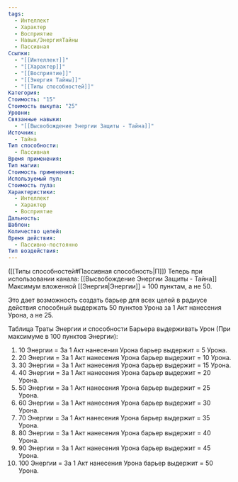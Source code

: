```yaml
---
tags:
  - Интеллект
  - Характер
  - Восприятие
  - Навык/ЭнергияТайны
  - Пассивная
Ссылки:
  - "[[Интеллект]]"
  - "[[Характер]]"
  - "[[Восприятие]]"
  - "[[Энергия Тайны]]"
  - "[[Типы способностей]]"
Категория: 
Стоимость: "15"
Стоимость выкупа: "25"
Уровни: 
Связанные навыки:
  - "[[Высвобождение Энергии Защиты - Тайна]]"
Источник:
  - Тайна
Тип способности:
  - Пассивная
Время применения: 
Тип магии: 
Стоимость применения: 
Используемый пул: 
Стоимость пула: 
Характеристики:
  - Интеллект
  - Характер
  - Восприятие
Дальность: 
Шаблон: 
Количество целей: 
Время действия:
  - Пассивно-постоянно
Тип воздействия:
---
```

([[Типы способностей#Пассивная способность|П]]) Теперь при использовании канала: [[Высвобождение Энергии Защиты - Тайна]] Максимум вложенной [[Энергия|Энергии]] = 100 пунктам, а не 50.

Это дает возможность создать барьер для всех целей в радиусе действия способный выдержать 50 пунктов Урона за 1 Акт нанесения Урона, а не 25.

Таблица Траты Энергии и способности Барьера выдерживать Урон
(При максимуме в 100 пунктов Энергии):

1. 10 Энергии = За 1 Акт нанесения Урона барьер выдержит = 5 Урона.
2. 20 Энергии = За 1 Акт нанесения Урона барьер выдержит = 10 Урона.
3. 30 Энергии = За 1 Акт нанесения Урона барьер выдержит = 15 Урона.
4. 40 Энергии = За 1 Акт нанесения Урона барьер выдержит = 20 Урона.
5. 50 Энергии = За 1 Акт нанесения Урона барьер выдержит = 25 Урона.
6. 60 Энергии = За 1 Акт нанесения Урона барьер выдержит = 30 Урона.
7. 70 Энергии = За 1 Акт нанесения Урона барьер выдержит = 35 Урона.
8. 80 Энергии = За 1 Акт нанесения Урона барьер выдержит = 40 Урона.
9. 90 Энергии = За 1 Акт нанесения Урона барьер выдержит = 45 Урона.
10. 100 Энергии = За 1 Акт нанесения Урона барьер выдержит = 50 Урона.
